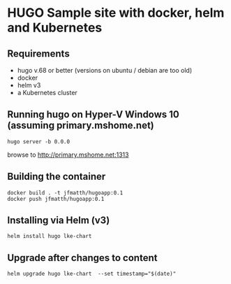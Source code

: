 # HUGO Sample site with docker, helm and Kubernetes

## Requirements
- hugo v.68 or better (versions on ubuntu / debian are too old)
- docker
- helm v3
- a Kubernetes cluster

## Running hugo on Hyper-V Windows 10 (assuming primary.mshome.net)
```
hugo server -b 0.0.0
```
browse to http://primary.mshome.net:1313

## Building the container
```
docker build . -t jfmatth/hugoapp:0.1
docker push jfmatth/hugoapp:0.1
```
## Installing via Helm (v3)
```
helm install hugo lke-chart
```
## Upgrade after changes to content
```
helm upgrade hugo lke-chart  --set timestamp="$(date)"
```

